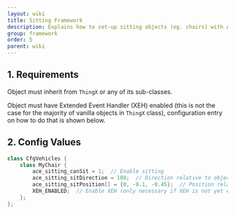 ```yaml
---
layout: wiki
title: Sitting Framework
description: Explains how to set-up sitting objects (eg. chairs) with ACE3 sitting system.
group: framework
order: 5
parent: wiki
---
```


## 1. Requirements

Object must inherit from `ThingX` or any of its sub-classes.

Object must have Extended Event Handler (XEH) enabled (this is not the case for the majority of vanilla objects in `ThingX` class), configuration entry on how to do that is shown below.


## 2. Config Values

```c++
class CfgVehicles {
    class MyChair {
        ace_sitting_canSit = 1;  // Enable sitting
        ace_sitting_sitDirection = 180;  // Direction relative to object
        ace_sitting_sitPosition[] = {0, -0.1, -0.45};  // Position relative to object (may behave weird with certain objects)
        XEH_ENABLED;  // Enable XEH (only necessary if XEH is not yet enabled for this class or the one this inherits from)
    };
};
```
